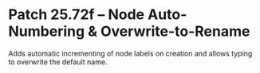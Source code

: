 # Patch 25.72f – Node Auto-Numbering & Overwrite-to-Rename

Adds automatic incrementing of node labels on creation and allows typing to overwrite the default name.
